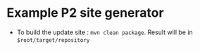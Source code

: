 
Example P2 site generator
=========================

 * To build the update site : ```mvn clean package```. Result will be in ```$root/target/repository```
